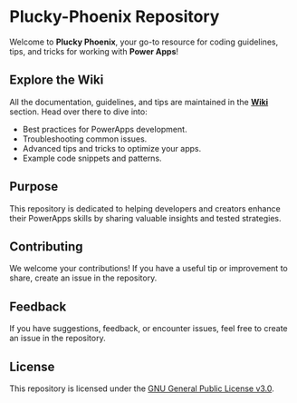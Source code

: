 # Plucky-Phoenix Repository  

Welcome to **Plucky Phoenix**, your go-to resource for coding guidelines, tips, and tricks for working with **Power Apps**!

## Explore the Wiki  

All the documentation, guidelines, and tips are maintained in the **[Wiki](https://github.com/matteoparlato/Plucky-Phoenix/wiki)** section. Head over there to dive into:  
- Best practices for PowerApps development.  
- Troubleshooting common issues.  
- Advanced tips and tricks to optimize your apps.  
- Example code snippets and patterns.  

## Purpose  

This repository is dedicated to helping developers and creators enhance their PowerApps skills by sharing valuable insights and tested strategies.  

## Contributing  

We welcome your contributions! If you have a useful tip or improvement to share, create an issue in the repository.  

## Feedback  

If you have suggestions, feedback, or encounter issues, feel free to create an issue in the repository.  

## License  

This repository is licensed under the [GNU General Public License v3.0](./LICENSE).  
